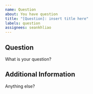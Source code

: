 ```yaml
---
name: Question
about: You have question
title: "[Question]: insert title here"
labels: question
assignees: seankhliao
---
```


## Question

What is your question?

## Additional Information

Anything else?
